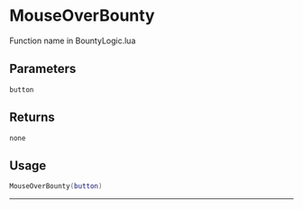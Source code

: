 # MouseOverBounty
Function name in BountyLogic.lua
## Parameters
`button`
## Returns
`none`
## Usage
```lua
MouseOverBounty(button)
```
---
